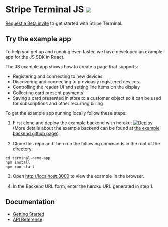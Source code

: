 # Stripe Terminal JS <img src="https://img.shields.io/badge/Beta-brightgreen.svg">

[Request a Beta invite](https://stripe.com/terminal#request-invite) to get started with Stripe Terminal.

## Try the example app
To help you get up and running even faster, we have developed an example app for the JS SDK in React.

The JS example app shows how to create a page that supports:
- Registering and connecting to new devices
- Discovering and connecting to previously registered devices
- Controlling the reader UI and setting line items on the display
- Collecting card present payments
- Saving a card presented in store to a customer object so it can be used for subscriptions and other recurring billing

To get the example app running locally follow these steps:
1. First clone and deploy the example backend with heroku:
[![Deploy](https://www.herokucdn.com/deploy/button.png)](https://heroku.com/deploy)
(More details about the example backend can be found at [the example backend github page](https://github.com/stripe/example-terminal-backend))

2. Clone this repo and then run the following commands in the root of the directory:
```
cd terminal-demo-app
npm install
npm run start
```

3. Open [http://localhost:3000](http://localhost:3000) to view the example in the browser.

4. In the Backend URL form, enter the heroku URL generated in step 1.

## Documentation
- [Getting Started](https://stripe.com/docs/terminal/js)
- [API Reference](https://stripe.com/docs/terminal/js/reference)
